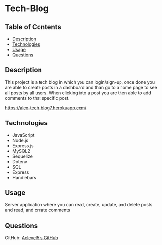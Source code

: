 # Tech-Blog

## Table of Contents

- [Description](#description)
- [Technologies](#Technologies)
- [Usage](#usage)
- [Questions](#questions)


## Description
This project is a tech blog in which you can login/sign-up, once done you are able to create posts in a dashboard and than go to a home page to see all posts by all users. When clicking into a post you are then able to add comments to that specific post.

https://alex-tech-blog7.herokuapp.com/

## Technologies
- JavaScript
- Node.js
- Express.js
- MySQL2
- Sequelize
- Dotenv
- SQL
- Express
- Handlebars



## Usage
Server application where you can read, create, update, and delete posts and read, and create comments


## Questions
GitHub: [Aclevel5's GitHub](https://github.com/Aclevel5)
